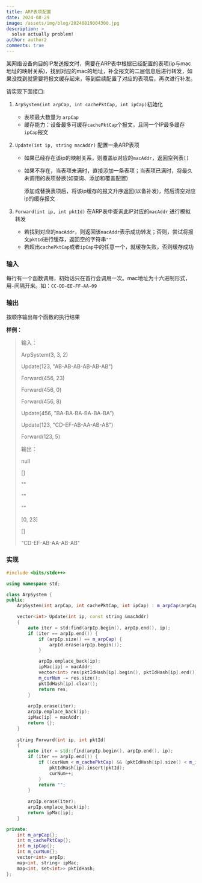 ```yaml
---
title: ARP表项配置
date: 2024-08-29
image: /assets/img/blog/20240819004300.jpg
description: >
  solve actually problem!
author: author2
comments: true
---
```


某网络设备向目的IP发送报文时，需要在ARP表中根据已经配置的表项(ip与mac地址的映射关系)，找到对应的mac的地址，补全报文的二层信息后进行转发，如果没找到就需要将报文缓存起来，等到后续配置了对应的表项后，再次进行补发。

请实现下面接口:

1. `ArpSystem(int arpCap, int cachePktCap, int ipCap)`初始化

    - 表项最大数量为 `arpCap`
    - 缓存能力：设备最多可缓存`cachePktCap`个报文，且同一个IP最多缓存`ipCap`报文

2. `Update(int ip, string macAddr)` 配置一条ARP表项

    - 如果已经存在该ip的映射关系，则覆盖ip对应的`macAddr`，返回空列表`[]`

    - 如果不存在，当表项未满时，直接添加一条表项；当表项已满时，将最久未调用的表项替换(如查询、添加和覆盖配置)

        添加或替换表项后，将该ip缓存的报文升序返回(以备补发)，然后清空对应ip的缓存报文

3. `Forward(int ip, int pktId)` 在ARP表中查询此IP对应的`macAddr` 进行模拟转发
    - 若找到对应的`macAddr`，则返回该`macAddr`表示成功转发；否则，尝试将报文`pktId`进行缓存，返回空的字符串`""`
    - 若超出`cachePktCap`或者`ipCap`中的任意一个，就缓存失败，否则缓存成功

### 输入

每行有一个函数调用，初始话只在首行会调用一次。mac地址为十六进制形式，用`-`间隔开来。如：`CC-DD-EE-FF-AA-09`

### 输出

按顺序输出每个函数的执行结果

**样例：**

> 输入：
>
> ArpSystem(3, 3, 2)
>
> Update(123, "AB-AB-AB-AB-AB-AB")
>
> Forward(456, 23)
>
> Forward(456, 0)
>
> Forward(456, 8)
>
> Update(456, "BA-BA-BA-BA-BA-BA")
>
> Update(123, "CD-EF-AB-AA-AB-AB")
>
> Forward(123, 5)
>
> 输出：
>
> null
>
> []
>
> ""
>
> ""
>
> ""
>
> [0, 23]
>
> []
>
> "CD-EF-AB-AA-AB-AB"



### 实现

```c++
#include <bits/stdc++>

using namespace std;

class ArpSystem {
public:
    ArpSystem(int arpCap, int cachePktCap, int ipCap) : m_arpCap(arpCap), m_cachePktCap(cachePktCap), m_ipCap(ipCap) {}

    vector<int> Update(int ip, const string &macAddr)
    {
        auto iter = std:find(arpIp.begin(), arpIp.end(), ip);
        if (iter == arpIp.end()) {
            if (arpIp.size() == m_arpCap) {
                arpId.erase(arpIp.begin());
            }

            arpIp.emplace_back(ip);
            ipMac[ip] = macAddr;
            vector<int> res(pktIdHash[ip].begin(), pktIdHash[ip].end());
            m_curNum -= res.size();
            pktIdHash[ip].clear();
            return res;
        }
        
        arpIp.erase(iter);
        arpIp.emplace_back(ip);
        ipMac[ip] = macAddr;
        return {};
    }
    
    string Forward(int ip, int pktId)
    {
		auto iter = std::find(arpIp.begin(), arpIp.end(), ip);
        if (iter == arpIp.end()) {
            if ((curNum < m_cachePktCap) && (pktIdHash[ip].size() < m_ipCap)) {
                pktIdHash[ip].insert(pktId);
                curNum++;
            }
            return "";
        }
        
        arpIp.erase(iter);
        arpIp.emplace_back(ip);
        return ipMac[ip];
    }

private:
    int m_arpCap{};
    int m_cachePktCap{};
    int m_ipCap{};
    int m_curNum{};
    vector<int> arpIp;
    map<int, string> ipMac;
    map<int, set<int>> pktIdHash;
};
```


